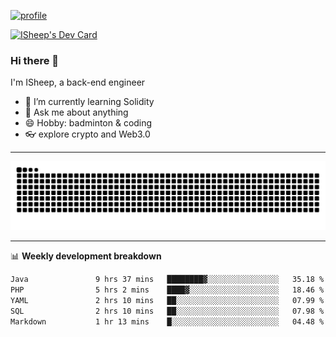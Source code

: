 [![profile](https://user-images.githubusercontent.com/54968314/208005045-e4b42f3b-833d-4242-bfcc-e764865553a2.svg)](https://www.calligrapher.ai/)

<a href="https://app.daily.dev/linziyang1106"><img src="https://api.daily.dev/devcards/v2/i4Spwx5Skx5FpTqWcwoit.png?r=kgx&type=wide" width="652" alt="ISheep's Dev Card"/></a>

### Hi there 🐏

I'm ISheep, a back-end engineer

- 🔭 I’m currently learning Solidity
- 💬 Ask me about anything
- 😄 Hobby: badminton & coding
- 👓 explore crypto and Web3.0

-------

![](https://raw.githubusercontent.com/ISheepp/ISheepp/output/github-contribution-grid-snake.svg)

-------

📊 **Weekly development breakdown**
<!--START_SECTION:waka-->

```txt
Java               9 hrs 37 mins   ████████▓░░░░░░░░░░░░░░░░   35.18 %
PHP                5 hrs 2 mins    ████▓░░░░░░░░░░░░░░░░░░░░   18.46 %
YAML               2 hrs 10 mins   ██░░░░░░░░░░░░░░░░░░░░░░░   07.99 %
SQL                2 hrs 10 mins   ██░░░░░░░░░░░░░░░░░░░░░░░   07.98 %
Markdown           1 hr 13 mins    █░░░░░░░░░░░░░░░░░░░░░░░░   04.48 %
```

<!--END_SECTION:waka-->
